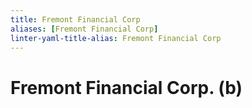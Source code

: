 ```yaml
---
title: Fremont Financial Corp
aliases: [Fremont Financial Corp]
linter-yaml-title-alias: Fremont Financial Corp
---
```


# Fremont Financial Corp. (b)
